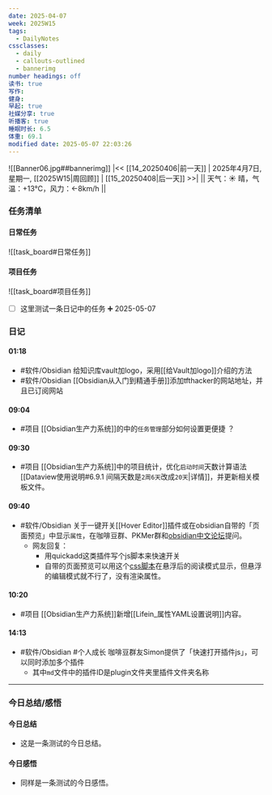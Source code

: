```yaml
---
date: 2025-04-07
week: 2025W15
tags:
  - DailyNotes
cssclasses:
  - daily
  - callouts-outlined
  - bannerimg
number headings: off
读书: true
写作: 
健身: 
早起: true
社媒分享: true
听播客: true
睡眠时长: 6.5
体重: 69.1
modified date: 2025-05-07 22:03:26
---
```

![[Banner06.jpg##bannerimg]]
|<< [[14_20250406|前一天]] | 2025年4月7日, 星期一, [[2025W15|周回顾]]  | [[15_20250408|后一天]] >>| 
||  天气：☀️   晴，气温：+13°C，风力：←8km/h ||

### 任务清单

#### 日常任务
![[task_board#日常任务]]

#### 项目任务
![[task_board#项目任务]]

- [ ] 这里测试一条日记中的任务 ➕ 2025-05-07

### 日记

#### 01:18
- #软件/Obsidian 给知识库vault加logo，采用[[给Vault加logo]]介绍的方法
- #软件/Obsidian  [[Obsidian从入门到精通手册]]添加tfthacker的网站地址，并且已订阅网站
#### 09:04
- #项目 [[Obsidian生产力系统]]的中的`任务管理`部分如何设置更便捷 ？
#### 09:30
- #项目 [[Obsidian生产力系统]]中的项目统计，优化`启动时间`天数计算语法[[Dataview使用说明#6.9.1 间隔天数是`2周6天`改成`20天`|详情]]，并更新相关模板文件。
#### 09:40
- #软件/Obsidian 关于一键开关[[Hover Editor]]插件或在obsidian自带的「页面预览」中显示`属性`，在咖啡豆群、PKMer群和[obsidian中文论坛](https://forum-zh.obsidian.md/t/topic/48930)提问。
	- 网友回复：
		- 用quickadd这类插件写个js脚本来快速开关
		- 自带的页面预览可以用这个[css脚本](https://forum-zh.obsidian.md/t/topic/48930/2)在悬浮后的阅读模式显示，但悬浮的编辑模式就不行了，没有渲染属性。
#### 10:20
- #项目 [[Obsidian生产力系统]]新增[[Lifein_属性YAML设置说明]]内容。
#### 14:13
- #软件/Obsidian #个人成长 咖啡豆群友Simon提供了「快速打开插件js」，可以同时添加多个插件
	- 其中`md`文件中的插件ID是plugin文件夹里插件文件夹名称

---

### 今日总结/感悟

#### 今日总结
- 这是一条测试的今日总结。


#### 今日感悟
- 同样是一条测试的今日感悟。